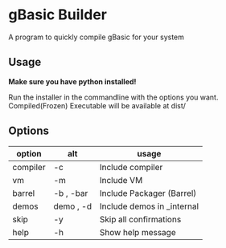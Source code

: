 # gBasic Builder
A program to quickly compile gBasic for your system

## Usage
**Make sure you have python installed!**

Run the installer in the commandline with the options you want. Compiled(Frozen) Executable will be available at dist/

## Options
| option | alt | usage |
| -- | -- | -- |
| compiler | -c | Include compiler
| vm | -m | Include VM
| barrel | -b , -bar | Include Packager (Barrel)
| demos | demo , -d | Include demos in _internal
| skip | -y | Skip all confirmations
| help | -h | Show help message